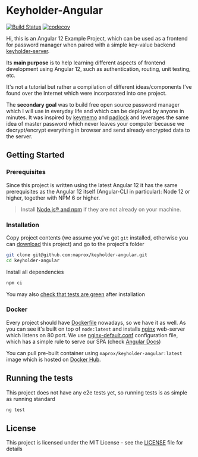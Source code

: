 # Keyholder-Angular

[![Build Status](https://travis-ci.org/maprox/keyholder-angular.svg?branch=master)](
https://travis-ci.org/maprox/keyholder-angular) 
[![codecov](https://codecov.io/gh/maprox/keyholder-angular/branch/master/graph/badge.svg)](
https://codecov.io/gh/maprox/keyholder-angular)

Hi, this is an Angular 12 Example Project, which can be used as a frontend for
password manager when paired with a simple key-value backend
[keyholder-server](https://github.com/maprox/keyholder-server).

Its **main purpose** is to help learning different aspects of frontend development
using Angular 12, such as authentication, routing, unit testing, etc.

It's not a tutorial but rather a compilation of different ideas/components
I've found over the Internet which were incorporated into one project.

The **secondary goal** was to build free open source password manager which I
will use in everyday life and which can be deployed by anyone in minutes. It was
inspired by [keymemo](https://www.keymemo.com/) and
[padlock](https://github.com/MaKleSoft/padlock) and leverages the same idea of
master password which never leaves your computer because we decrypt/encrypt everything in 
browser and send already encrypted data to the server.

## Getting Started

### Prerequisites

Since this project is written using the latest Angular 12 it has the same
prerequisites as the Angular 12 itself (Angular-CLI in particular):
Node 12 or higher, together with NPM 6 or higher.

> Install [Node.js® and npm](https://nodejs.org/en/download/) if they are not
 already on your machine.

### Installation

Copy project contents (we assume you've got `git` installed, otherwise you can [download](
https://github.com/maprox/keyholder-angular/archive/master.zip) this project)
and go to the project's folder

```bash
git clone git@github.com:maprox/keyholder-angular.git
cd keyholder-angular
```

Install all dependencies

```bash
npm ci
```

You may also [check that tests are green](#running-the-tests) after installation

### Docker

Every project should have [Dockerfile](Dockerfile) nowadays, so we have it as well.
As you can see it's built on top of `node:latest` and installs [nginx](https://nginx.org/)
web-server which listens on 80 port. We use [nginx-default.conf](nginx-default.conf)
configuration file, which has a simple rule to serve our SPA (check
[Angular Docs](https://angular.io/guide/deployment#production-servers))

You can pull pre-built container using `maprox/keyholder-angular:latest` image
which is hosted on [Docker Hub](https://hub.docker.com/r/maprox/keyholder-angular/).

## Running the tests

This project does not have any e2e tests yet,
so running tests is as simple as running standard

```bash
ng test
```

## License

This project is licensed under the MIT License - see the [LICENSE](LICENSE) file for details

